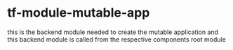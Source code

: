 # tf-module-mutable-app
this is the backend module needed to create the mutable application and this backend module is called from the respective components root module